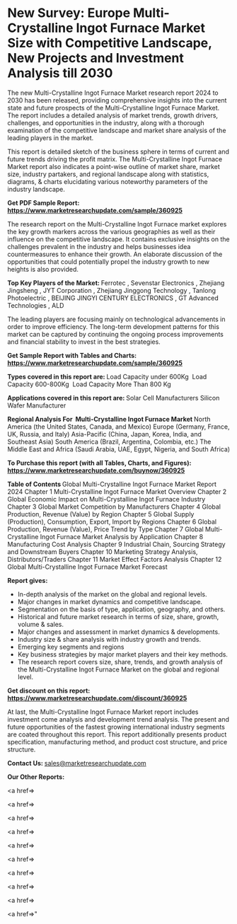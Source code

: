 # New Survey: Europe Multi-Crystalline Ingot Furnace Market Size with Competitive Landscape, New Projects and Investment Analysis till 2030

The new Multi-Crystalline Ingot Furnace Market research report 2024 to 2030 has been released, providing comprehensive insights into the current state and future prospects of the Multi-Crystalline Ingot Furnace Market. The report includes a detailed analysis of market trends, growth drivers, challenges, and opportunities in the industry, along with a thorough examination of the competitive landscape and market share analysis of the leading players in the market.

This report is detailed sketch of the business sphere in terms of current and future trends driving the profit matrix. The Multi-Crystalline Ingot Furnace Market report also indicates a point-wise outline of market share, market size, industry partakers, and regional landscape along with statistics, diagrams, &amp; charts elucidating various noteworthy parameters of the industry landscape.

<strong><b>Get PDF Sample Report: <a href=https://www.marketresearchupdate.com/sample/360925>https://www.marketresearchupdate.com/sample/360925</a></b></strong>

The research report on the Multi-Crystalline Ingot Furnace market explores the key growth markers across the various geographies as well as their influence on the competitive landscape. It contains exclusive insights on the challenges prevalent in the industry and helps businesses idea countermeasures to enhance their growth. An elaborate discussion of the opportunities that could potentially propel the industry growth to new heights is also provided.

<strong><b>Top Key Players of the Market:
</b></strong>Ferrotec , Sevenstar Electronics , Zhejiang Jingsheng , JYT Corporation , Zhejiang Jinggong Technology , Tanlong Photoelectric , BEIJING JINGYI CENTURY ELECTRONICS , GT Advanced Technologies , ALD<strong><b>
</b></strong>

The leading players are focusing mainly on technological advancements in order to improve efficiency. The long-term development patterns for this market can be captured by continuing the ongoing process improvements and financial stability to invest in the best strategies.

<strong><b>Get Sample Report with Tables and Charts: <a href=https://www.marketresearchupdate.com/sample/360925>https://www.marketresearchupdate.com/sample/360925</a></b></strong>

<strong><b>Types covered in this report are:
</b></strong>Load Capacity under 600Kg 
Load Capacity 600-800Kg 
Load Capacity More Than 800 Kg<strong><b>
</b></strong>

<strong><b>Applications covered in this report are:
</b></strong>Solar Cell Manufacturers
Silicon Wafer Manufacturer<strong><b>
</b></strong>

<strong><b>Regional Analysis For  Multi-Crystalline Ingot Furnace Market</b></strong><strong><b>
</b></strong>North America (the United States, Canada, and Mexico)
Europe (Germany, France, UK, Russia, and Italy)
Asia-Pacific (China, Japan, Korea, India, and Southeast Asia)
South America (Brazil, Argentina, Colombia, etc.)
The Middle East and Africa (Saudi Arabia, UAE, Egypt, Nigeria, and South Africa)

<strong><b>To Purchase this report (with all Tables, Charts, and Figures): <a href=https://www.marketresearchupdate.com/buynow/360925>https://www.marketresearchupdate.com/buynow/360925</a></b></strong>

<strong><b>Table of Contents</b></strong><strong><b>
</b></strong>Global Multi-Crystalline Ingot Furnace Market Report 2024
Chapter 1 Multi-Crystalline Ingot Furnace Market Overview
Chapter 2 Global Economic Impact on Multi-Crystalline Ingot Furnace Industry
Chapter 3 Global Market Competition by Manufacturers
Chapter 4 Global Production, Revenue (Value) by Region
Chapter 5 Global Supply (Production), Consumption, Export, Import by Regions
Chapter 6 Global Production, Revenue (Value), Price Trend by Type
Chapter 7 Global Multi-Crystalline Ingot Furnace Market Analysis by Application
Chapter 8 Manufacturing Cost Analysis
Chapter 9 Industrial Chain, Sourcing Strategy and Downstream Buyers
Chapter 10 Marketing Strategy Analysis, Distributors/Traders
Chapter 11 Market Effect Factors Analysis
Chapter 12 Global Multi-Crystalline Ingot Furnace Market Forecast

<strong><b>Report gives:</b></strong>

- In-depth analysis of the market on the global and regional levels.
- Major changes in market dynamics and competitive landscape.
- Segmentation on the basis of type, application, geography, and others.
- Historical and future market research in terms of size, share, growth, volume &amp; sales.
- Major changes and assessment in market dynamics &amp; developments.
- Industry size &amp; share analysis with industry growth and trends.
- Emerging key segments and regions
- Key business strategies by major market players and their key methods.
- The research report covers size, share, trends, and growth analysis of the Multi-Crystalline Ingot Furnace Market on the global and regional level.

<strong><b>Get discount on this report: <a href=https://www.marketresearchupdate.com/discount/360925>https://www.marketresearchupdate.com/discount/360925</a></b></strong>

At last, the Multi-Crystalline Ingot Furnace Market report includes investment come analysis and development trend analysis. The present and future opportunities of the fastest growing international industry segments are coated throughout this report. This report additionally presents product specification, manufacturing method, and product cost structure, and price structure.

<strong><b>Contact Us:
</b></strong>sales@marketresearchupdate.com

<strong>Our Other Reports:</strong>

<a href=></a>

<a href=></a>

<a href=></a>

<a href=></a>

<a href=></a>

<a href=></a>

<a href=></a>

<a href=></a>

<a href=></a>

<a href=></a>"

